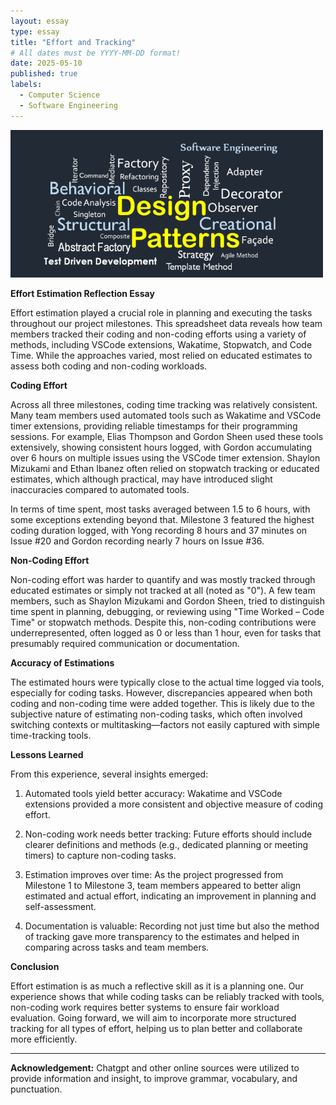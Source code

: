 ```yaml
---
layout: essay
type: essay
title: "Effort and Tracking"
# All dates must be YYYY-MM-DD format!
date: 2025-05-10
published: true
labels:
  - Computer Science
  - Software Engineering
---
```


<img width="500px" class="rounded mx-auto d-block" src="../img/design-pattern.png">


**Effort Estimation Reflection Essay**

Effort estimation played a crucial role in planning and executing the tasks throughout our project milestones. This spreadsheet data reveals how team members tracked their coding and non-coding efforts using a variety of methods, including VSCode extensions, Wakatime, Stopwatch, and Code Time. While the approaches varied, most relied on educated estimates to assess both coding and non-coding workloads.

**Coding Effort**

Across all three milestones, coding time tracking was relatively consistent. Many team members used automated tools such as Wakatime and VSCode timer extensions, providing reliable timestamps for their programming sessions. For example, Elias Thompson and Gordon Sheen used these tools extensively, showing consistent hours logged, with Gordon accumulating over 6 hours on multiple issues using the VSCode timer extension. Shaylon Mizukami and Ethan Ibanez often relied on stopwatch tracking or educated estimates, which although practical, may have introduced slight inaccuracies compared to automated tools.

In terms of time spent, most tasks averaged between 1.5 to 6 hours, with some exceptions extending beyond that. Milestone 3 featured the highest coding duration logged, with Yong recording 8 hours and 37 minutes on Issue #20 and Gordon recording nearly 7 hours on Issue #36.

**Non-Coding Effort**

Non-coding effort was harder to quantify and was mostly tracked through educated estimates or simply not tracked at all (noted as "0"). A few team members, such as Shaylon Mizukami and Gordon Sheen, tried to distinguish time spent in planning, debugging, or reviewing using "Time Worked – Code Time" or stopwatch methods. Despite this, non-coding contributions were underrepresented, often logged as 0 or less than 1 hour, even for tasks that presumably required communication or documentation.

**Accuracy of Estimations**

The estimated hours were typically close to the actual time logged via tools, especially for coding tasks. However, discrepancies appeared when both coding and non-coding time were added together. This is likely due to the subjective nature of estimating non-coding tasks, which often involved switching contexts or multitasking—factors not easily captured with simple time-tracking tools.

**Lessons Learned**

From this experience, several insights emerged:

1. Automated tools yield better accuracy: Wakatime and VSCode extensions provided a more consistent and objective measure of coding effort.

2. Non-coding work needs better tracking: Future efforts should include clearer definitions and methods (e.g., dedicated planning or meeting timers) to capture non-coding tasks.

3. Estimation improves over time: As the project progressed from Milestone 1 to Milestone 3, team members appeared to better align estimated and actual effort, indicating an improvement in planning and self-assessment.

4. Documentation is valuable: Recording not just time but also the method of tracking gave more transparency to the estimates and helped in comparing across tasks and team members.

**Conclusion**

Effort estimation is as much a reflective skill as it is a planning one. Our experience shows that while coding tasks can be reliably tracked with tools, non-coding work requires better systems to ensure fair workload evaluation. Going forward, we will aim to incorporate more structured tracking for all types of effort, helping us to plan better and collaborate more efficiently.

---

**Acknowledgement:** Chatgpt and other online sources were utilized to provide information and insight, to improve grammar, vocabulary, and punctuation. 
